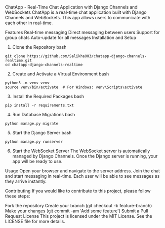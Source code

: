 ChatApp - Real-Time Chat Application with Django Channels and WebSockets
ChatApp is a real-time chat application built with Django Channels and WebSockets. This app allows users to communicate with each other in real-time.

Features
Real-time messaging
Direct messaging between users
Support for group chats
Auto-update for all messages
Installation and Setup
1. Clone the Repository
bash
```
git clone https://github.com/Salikha003/chatapp-django-channels-realtime.git
cd chatapp-django-channels-realtime
```
2. Create and Activate a Virtual Environment
bash
```
python3 -m venv venv
source venv/bin/activate  # For Windows: venv\Scripts\activate
```
3. Install the Required Packages
bash
```
pip install -r requirements.txt
```
4. Run Database Migrations
bash
```
python manage.py migrate
```
5. Start the Django Server
bash
```
python manage.py runserver
```
6. Start the WebSocket Server
The WebSocket server is automatically managed by Django Channels. Once the Django server is running, your app will be ready to use.

Usage
Open your browser and navigate to the server address. Join the chat and start messaging in real-time. Each user will be able to see messages as they arrive instantly.

Contributing
If you would like to contribute to this project, please follow these steps:

Fork the repository
Create your branch (git checkout -b feature-branch)
Make your changes (git commit -am 'Add some feature')
Submit a Pull Request
License
This project is licensed under the MIT License. See the LICENSE file for more details.